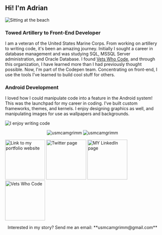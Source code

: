 ## Hi! I'm Adrian

![Sitting at the beach](https://github.com/usmcamgrimm/usmcamgrimm/blob/master/phto.jpg)

### Towed Artillery to Front-End Developer

I am a veteran of the United States Marine Corps. From working on artillery to writing code, it's been an amazing journey. Initially I sought a career in database management and was studying SQL, MSSQL Server administration, and Oracle Database. I found [Vets Who Code](https://vetswhocode.io/), and through this organization, I have learned more than I had previously thought possible. Now, I'm part of the Codepen team. Concentrating on front-end, I use the tools I've learned to build cool stuff for others.

### Android Development

I loved how I could manipulate code into a feature in the Android system! This was the launchpad for my career in coding. I've built custom frameworks, themes, and kernels. I enjoy designing graphics as well, and manipulating images for use as wallpapers and backgrounds.

![I enjoy writing code](https://github.com/usmcamgrimm/usmcamgrimm/blob/master/code.gif)

<p align="center">

<img src="https://github-readme-stats.vercel.app/api/top-langs/?username=usmcamgrimm&layout=compact&hide=html" alt="usmcamgrimm" />

<img src="https://github-readme-stats.vercel.app/api?username=usmcamgrimm&show_icons=true" alt="usmcamgrimm" />

</p>

<p align="center">

<a title="Portfolio, grimm.codes" href="https://adriangrimm.com"><img alt="Link to my portfolio website" src="https://raw.githubusercontent.com/usmcamgrimm/usmcamgrimm/master/icons/portfolio.png" width="130" /></a> <a title="Twitter" href="https://twitter.com/usmcamgrimm"><img alt="Twitter page" src="https://raw.githubusercontent.com/usmcamgrimm/usmcamgrimm/master/icons/twitter.png" width="130" /></a> <a title="LinkedIn" href="https://www.linkedin.com/in/grimmam/"><img alt="MY LinkedIn page" src="https://raw.githubusercontent.com/usmcamgrimm/usmcamgrimm/master/icons/linkedin.png" width="130" /></a> <a title="VWC" href="https://vetswhocode.io"><img alt="Vets Who Code" src="https://raw.githubusercontent.com/usmcamgrimm/usmcamgrimm/master/icons/vwc.png" width="130" /></a>

<p align="center">
Interested in my story? Send me an email: **usmcamgrimm@gmail.com**
</p>
